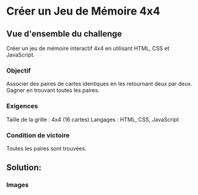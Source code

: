 # Créer un Jeu de Mémoire 4x4

## Vue d'ensemble du challenge

Créer un jeu de mémoire interactif 4x4 en utilisant HTML, CSS et JavaScript.

### Objectif

Associer des paires de cartes identiques en les retournant deux par deux.
Gagner en trouvant toutes les paires.

### Exigences

Taille de la grille : 4x4 (16 cartes)
Langages : HTML, CSS, JavaScript

### Condition de victoire

Toutes les paires sont trouvées.

## Solution:

### Images
